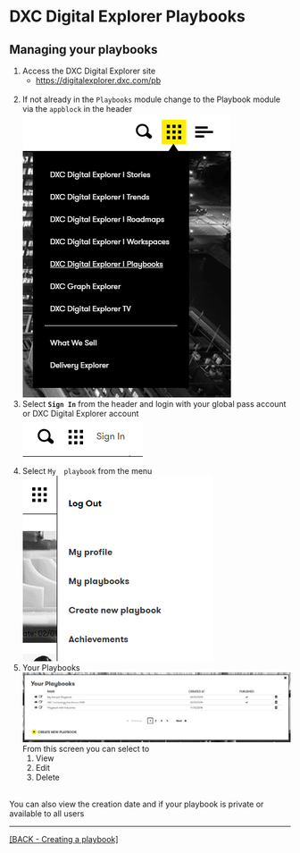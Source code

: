 # DXC Digital Explorer Playbooks

##  Managing your playbooks

1. Access the DXC Digital Explorer site
     - https://digitalexplorer.dxc.com/pb
     <br>
1. If not already in the `Playbooks` module change to the Playbook module via the `appblock` in the header
    <br>![appblock](images/appBlock.png)
1. Select **`Sign In`** from the header and login with your global pass account or DXC Digital Explorer account
    <br>![login](images/login.png)
1. Select `My  playbook` from the menu
    <br>![appblock](images/createpb1.png)
1. Your Playbooks
<br>![appblock](images/myPlaybooks.png)<br>
From this screen you can select to 
    1. View
    1. Edit
    1. Delete
<br>
You can also view the creation date and if your playbook is private or available to all users

---

[[BACK - Creating a playbook]](CreatingaPlaybook.md)<br>

